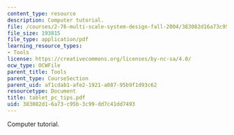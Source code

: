 ```yaml
---
content_type: resource
description: Computer tutorial.
file: /courses/2-76-multi-scale-system-design-fall-2004/383082d16a73c95b3c99dd7c41dd7493_tablet_pc_tips.pdf
file_size: 193815
file_type: application/pdf
learning_resource_types:
- Tools
license: https://creativecommons.org/licenses/by-nc-sa/4.0/
ocw_type: OCWFile
parent_title: Tools
parent_type: CourseSection
parent_uid: af1cdab1-afe2-1921-a087-95b9f1d93c62
resourcetype: Document
title: tablet_pc_tips.pdf
uid: 383082d1-6a73-c95b-3c99-dd7c41dd7493
---
```

Computer tutorial.